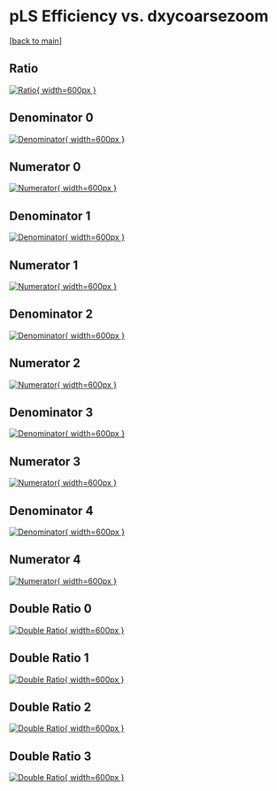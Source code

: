 # pLS Efficiency vs. dxycoarsezoom

[[back to main](./)]



## Ratio

[![Ratio](../mtv/var/pLS_base_211_-1_eff_dxycoarsezoom.png){ width=600px }](../mtv/var/pLS_base_211_-1_eff_dxycoarsezoom.pdf)

## Denominator 0

[![Denominator](../mtv/den/pLS_base_211_-1_eff_dxycoarsezoom_den0.png){ width=600px }](../mtv/den/pLS_base_211_-1_eff_dxycoarsezoom_den0.pdf)

## Numerator 0

[![Numerator](../mtv/num/pLS_base_211_-1_eff_dxycoarsezoom_num0.png){ width=600px }](../mtv/num/pLS_base_211_-1_eff_dxycoarsezoom_num0.pdf)

## Denominator 1

[![Denominator](../mtv/den/pLS_base_211_-1_eff_dxycoarsezoom_den1.png){ width=600px }](../mtv/den/pLS_base_211_-1_eff_dxycoarsezoom_den1.pdf)

## Numerator 1

[![Numerator](../mtv/num/pLS_base_211_-1_eff_dxycoarsezoom_num1.png){ width=600px }](../mtv/num/pLS_base_211_-1_eff_dxycoarsezoom_num1.pdf)

## Denominator 2

[![Denominator](../mtv/den/pLS_base_211_-1_eff_dxycoarsezoom_den2.png){ width=600px }](../mtv/den/pLS_base_211_-1_eff_dxycoarsezoom_den2.pdf)

## Numerator 2

[![Numerator](../mtv/num/pLS_base_211_-1_eff_dxycoarsezoom_num2.png){ width=600px }](../mtv/num/pLS_base_211_-1_eff_dxycoarsezoom_num2.pdf)

## Denominator 3

[![Denominator](../mtv/den/pLS_base_211_-1_eff_dxycoarsezoom_den3.png){ width=600px }](../mtv/den/pLS_base_211_-1_eff_dxycoarsezoom_den3.pdf)

## Numerator 3

[![Numerator](../mtv/num/pLS_base_211_-1_eff_dxycoarsezoom_num3.png){ width=600px }](../mtv/num/pLS_base_211_-1_eff_dxycoarsezoom_num3.pdf)

## Denominator 4

[![Denominator](../mtv/den/pLS_base_211_-1_eff_dxycoarsezoom_den4.png){ width=600px }](../mtv/den/pLS_base_211_-1_eff_dxycoarsezoom_den4.pdf)

## Numerator 4

[![Numerator](../mtv/num/pLS_base_211_-1_eff_dxycoarsezoom_num4.png){ width=600px }](../mtv/num/pLS_base_211_-1_eff_dxycoarsezoom_num4.pdf)

## Double Ratio 0

[![Double Ratio](../mtv/ratio/pLS_base_211_-1_eff_dxycoarsezoom_ratio0.png){ width=600px }](../mtv/ratio/pLS_base_211_-1_eff_dxycoarsezoom_ratio0.pdf)

## Double Ratio 1

[![Double Ratio](../mtv/ratio/pLS_base_211_-1_eff_dxycoarsezoom_ratio1.png){ width=600px }](../mtv/ratio/pLS_base_211_-1_eff_dxycoarsezoom_ratio1.pdf)

## Double Ratio 2

[![Double Ratio](../mtv/ratio/pLS_base_211_-1_eff_dxycoarsezoom_ratio2.png){ width=600px }](../mtv/ratio/pLS_base_211_-1_eff_dxycoarsezoom_ratio2.pdf)

## Double Ratio 3

[![Double Ratio](../mtv/ratio/pLS_base_211_-1_eff_dxycoarsezoom_ratio3.png){ width=600px }](../mtv/ratio/pLS_base_211_-1_eff_dxycoarsezoom_ratio3.pdf)

